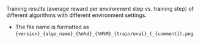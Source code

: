 Training results (average reward per environment step vs. training step) of different algorithms with different environment settings.

- The file name is formatted as `{version}_{algo_name}_{%m%d}_{%H%M}_{train/eval}_(_{comment}).png`.